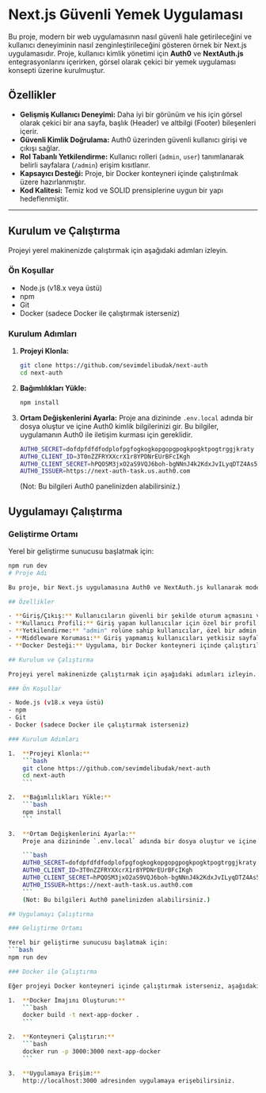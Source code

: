 # Next.js Güvenli Yemek Uygulaması

Bu proje, modern bir web uygulamasının nasıl güvenli hale getirileceğini ve kullanıcı deneyiminin nasıl zenginleştirileceğini gösteren örnek bir Next.js uygulamasıdır. Proje, kullanıcı kimlik yönetimi için **Auth0** ve **NextAuth.js** entegrasyonlarını içerirken, görsel olarak çekici bir yemek uygulaması konsepti üzerine kurulmuştur.

## Özellikler

- **Gelişmiş Kullanıcı Deneyimi:** Daha iyi bir görünüm ve his için görsel olarak çekici bir ana sayfa, başlık (Header) ve altbilgi (Footer) bileşenleri içerir.
- **Güvenli Kimlik Doğrulama:** Auth0 üzerinden güvenli kullanıcı girişi ve çıkışı sağlar.
- **Rol Tabanlı Yetkilendirme:** Kullanıcı rolleri (`admin`, `user`) tanımlanarak belirli sayfalara (`/admin`) erişim kısıtlanır.
- **Kapsayıcı Desteği:** Proje, bir Docker konteyneri içinde çalıştırılmak üzere hazırlanmıştır.
- **Kod Kalitesi:** Temiz kod ve SOLID prensiplerine uygun bir yapı hedeflenmiştir.

---

## Kurulum ve Çalıştırma

Projeyi yerel makinenizde çalıştırmak için aşağıdaki adımları izleyin.

### Ön Koşullar

- Node.js (v18.x veya üstü)
- npm
- Git
- Docker (sadece Docker ile çalıştırmak isterseniz)

### Kurulum Adımları

1.  **Projeyi Klonla:**
    ```bash
    git clone https://github.com/sevimdelibudak/next-auth
    cd next-auth
    ```

2.  **Bağımlılıkları Yükle:**
    ```bash
    npm install
    ```

3.  **Ortam Değişkenlerini Ayarla:**
    Proje ana dizininde `.env.local` adında bir dosya oluştur ve içine Auth0 kimlik bilgilerinizi gir. Bu bilgiler, uygulamanın Auth0 ile iletişim kurması için gereklidir.

    ```bash
    AUTH0_SECRET=dofdpfdfdfodplofpgfogkogkopgopgpogkpogktpogtrggjkraty
    AUTH0_CLIENT_ID=3T0nZZFRYXXcrX1r8YPDNrEUrBFcIKgh
    AUTH0_CLIENT_SECRET=hPQOSM3jxO2aS9VQJ6boh-bgNNnJ4k2KdxJvILyqDTZ4As5zHXJ7eKJWTa2R7nKu
    AUTH0_ISSUER=https://next-auth-task.us.auth0.com
    ```
    (Not: Bu bilgileri Auth0 panelinizden alabilirsiniz.)

## Uygulamayı Çalıştırma

### Geliştirme Ortamı

Yerel bir geliştirme sunucusu başlatmak için:
```bash
npm run dev
# Proje Adı

Bu proje, bir Next.js uygulamasına Auth0 ve NextAuth.js kullanarak modern kimlik doğrulama ve yetkilendirme (authorization) özelliklerinin nasıl eklendiğini gösteren örnek bir uygulamadır. Uygulama, farklı kullanıcı rolleri için sayfa erişimini kısıtlar.

## Özellikler

- **Giriş/Çıkış:** Kullanıcıların güvenli bir şekilde oturum açmasını ve kapatmasını sağlar.
- **Kullanıcı Profili:** Giriş yapan kullanıcılar için özel bir profil sayfası oluşturur.
- **Yetkilendirme:** "admin" rolüne sahip kullanıcılar, özel bir admin paneli sayfasına erişebilir.
- **Middleware Koruması:** Giriş yapmamış kullanıcıları yetkisiz sayfalardan yönlendirir.
- **Docker Desteği:** Uygulama, bir Docker konteyneri içinde çalıştırılmaya hazırdır.

## Kurulum ve Çalıştırma

Projeyi yerel makinenizde çalıştırmak için aşağıdaki adımları izleyin.

### Ön Koşullar

- Node.js (v18.x veya üstü)
- npm
- Git
- Docker (sadece Docker ile çalıştırmak isterseniz)

### Kurulum Adımları

1.  **Projeyi Klonla:**
    ```bash
    git clone https://github.com/sevimdelibudak/next-auth
    cd next-auth
    ```

2.  **Bağımlılıkları Yükle:**
    ```bash
    npm install
    ```

3.  **Ortam Değişkenlerini Ayarla:**
    Proje ana dizininde `.env.local` adında bir dosya oluştur ve içine Auth0 kimlik bilgilerinizi gir. Bu bilgiler, uygulamanın Auth0 ile iletişim kurması için gereklidir.

    ```bash
    AUTH0_SECRET=dofdpfdfdfodplofpgfogkogkopgopgpogkpogktpogtrggjkraty
    AUTH0_CLIENT_ID=3T0nZZFRYXXcrX1r8YPDNrEUrBFcIKgh
    AUTH0_CLIENT_SECRET=hPQOSM3jxO2aS9VQJ6boh-bgNNnJ4k2KdxJvILyqDTZ4As5zHXJ7eKJWTa2R7nKu
    AUTH0_ISSUER=https://next-auth-task.us.auth0.com
    ```
    (Not: Bu bilgileri Auth0 panelinizden alabilirsiniz.)

## Uygulamayı Çalıştırma

### Geliştirme Ortamı

Yerel bir geliştirme sunucusu başlatmak için:
```bash
npm run dev

### Docker ile Çalıştırma

Eğer projeyi Docker konteyneri içinde çalıştırmak isterseniz, aşağıdaki adımları izleyin.

1.  **Docker İmajını Oluşturun:**
    ```bash
    docker build -t next-app-docker .
    ```

2.  **Konteyneri Çalıştırın:**
    ```bash
    docker run -p 3000:3000 next-app-docker
    ```

3.  **Uygulamaya Erişim:**  
    http://localhost:3000 adresinden uygulamaya erişebilirsiniz.




